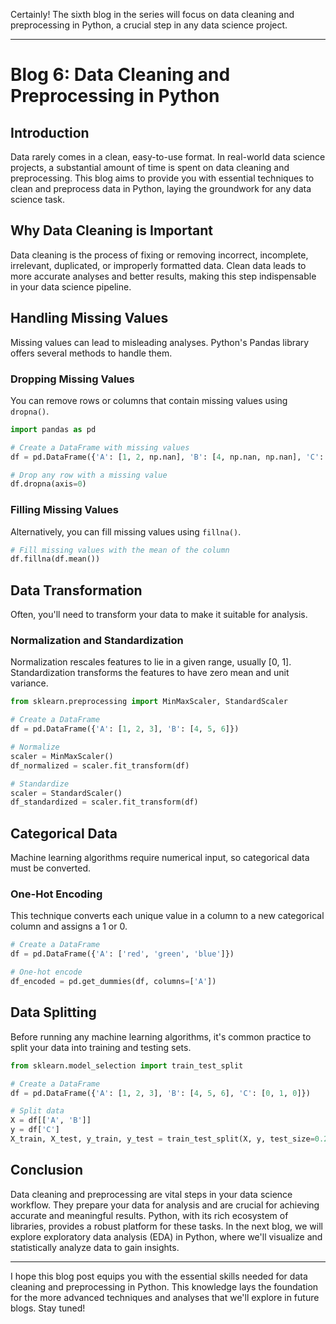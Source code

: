 Certainly! The sixth blog in the series will focus on data cleaning and preprocessing in Python, a crucial step in any data science project.

---

# Blog 6: Data Cleaning and Preprocessing in Python

## Introduction

Data rarely comes in a clean, easy-to-use format. In real-world data science projects, a substantial amount of time is spent on data cleaning and preprocessing. This blog aims to provide you with essential techniques to clean and preprocess data in Python, laying the groundwork for any data science task.

## Why Data Cleaning is Important

Data cleaning is the process of fixing or removing incorrect, incomplete, irrelevant, duplicated, or improperly formatted data. Clean data leads to more accurate analyses and better results, making this step indispensable in your data science pipeline.

## Handling Missing Values

Missing values can lead to misleading analyses. Python's Pandas library offers several methods to handle them.

### Dropping Missing Values

You can remove rows or columns that contain missing values using `dropna()`.

```python
import pandas as pd

# Create a DataFrame with missing values
df = pd.DataFrame({'A': [1, 2, np.nan], 'B': [4, np.nan, np.nan], 'C': [7, 8, 9]})

# Drop any row with a missing value
df.dropna(axis=0)
```

### Filling Missing Values

Alternatively, you can fill missing values using `fillna()`.

```python
# Fill missing values with the mean of the column
df.fillna(df.mean())
```

## Data Transformation

Often, you'll need to transform your data to make it suitable for analysis.

### Normalization and Standardization

Normalization rescales features to lie in a given range, usually [0, 1]. Standardization transforms the features to have zero mean and unit variance.

```python
from sklearn.preprocessing import MinMaxScaler, StandardScaler

# Create a DataFrame
df = pd.DataFrame({'A': [1, 2, 3], 'B': [4, 5, 6]})

# Normalize
scaler = MinMaxScaler()
df_normalized = scaler.fit_transform(df)

# Standardize
scaler = StandardScaler()
df_standardized = scaler.fit_transform(df)
```

## Categorical Data

Machine learning algorithms require numerical input, so categorical data must be converted.

### One-Hot Encoding

This technique converts each unique value in a column to a new categorical column and assigns a 1 or 0.

```python
# Create a DataFrame
df = pd.DataFrame({'A': ['red', 'green', 'blue']})

# One-hot encode
df_encoded = pd.get_dummies(df, columns=['A'])
```

## Data Splitting

Before running any machine learning algorithms, it's common practice to split your data into training and testing sets.

```python
from sklearn.model_selection import train_test_split

# Create a DataFrame
df = pd.DataFrame({'A': [1, 2, 3], 'B': [4, 5, 6], 'C': [0, 1, 0]})

# Split data
X = df[['A', 'B']]
y = df['C']
X_train, X_test, y_train, y_test = train_test_split(X, y, test_size=0.2)
```

## Conclusion

Data cleaning and preprocessing are vital steps in your data science workflow. They prepare your data for analysis and are crucial for achieving accurate and meaningful results. Python, with its rich ecosystem of libraries, provides a robust platform for these tasks. In the next blog, we will explore exploratory data analysis (EDA) in Python, where we'll visualize and statistically analyze data to gain insights.

---

I hope this blog post equips you with the essential skills needed for data cleaning and preprocessing in Python. This knowledge lays the foundation for the more advanced techniques and analyses that we'll explore in future blogs. Stay tuned!
